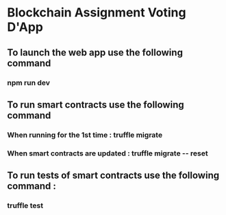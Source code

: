# Blockchain Assignment Voting D'App
## To launch the web app use the following command
### npm run dev

## To run smart contracts use the following command
### When running for the 1st time : truffle migrate
### When smart contracts are updated : truffle migrate -- reset

## To run tests of smart contracts use the following command :
### truffle test
